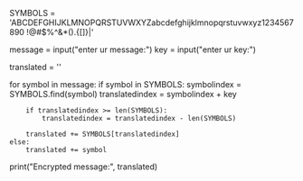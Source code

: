 SYMBOLS = 'ABCDEFGHIJKLMNOPQRSTUVWXYZabcdefghijklmnopqrstuvwxyz1234567890 !@#$%^&*().{[]}|'

message = input("enter ur message:")
key = input("enter ur key:")

translated = ''

for symbol in message:
    if symbol in SYMBOLS:
        symbolindex = SYMBOLS.find(symbol)
        translatedindex = symbolindex + key

        if translatedindex >= len(SYMBOLS):
            translatedindex = translatedindex - len(SYMBOLS)

        translated += SYMBOLS[translatedindex]
    else:
        translated += symbol

print("Encrypted message:", translated)
